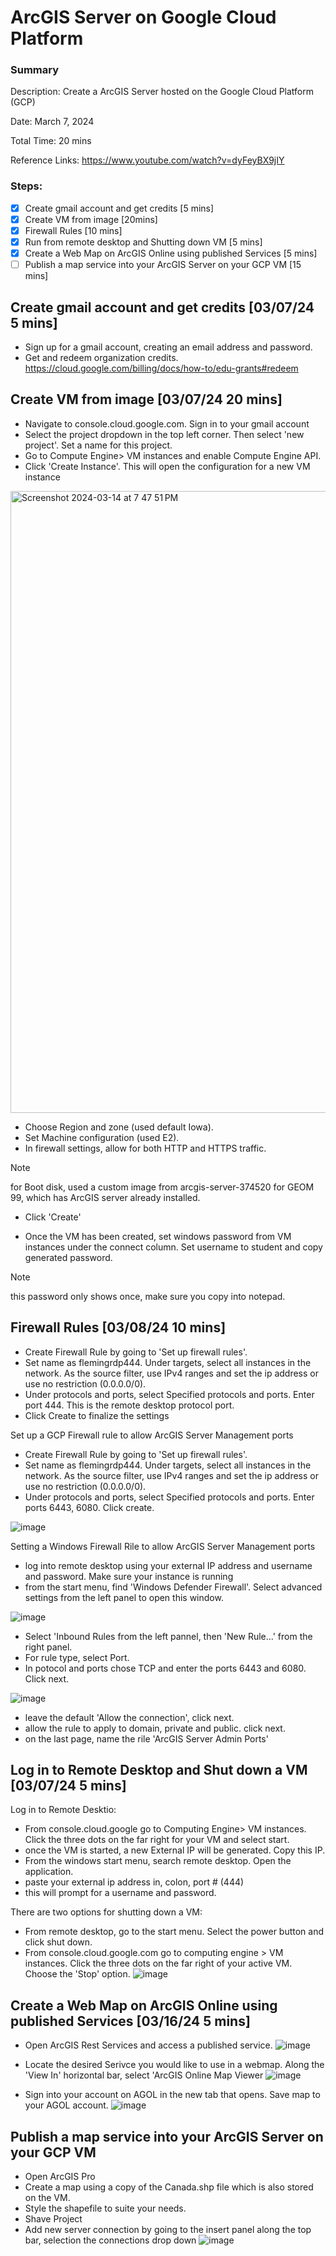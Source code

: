 # ArcGIS Server on Google Cloud Platform
### Summary

Description: Create a ArcGIS Server hosted on the Google Cloud Platform (GCP)

Date: March 7, 2024

Total Time: 20 mins

Reference Links: https://www.youtube.com/watch?v=dyFeyBX9jIY

### Steps:
- [x] Create gmail account and get credits [5 mins]
- [x] Create VM from image [20mins]
- [x] Firewall Rules [10 mins]
- [x] Run from remote desktop and Shutting down VM [5 mins]
- [x] Create a Web Map on ArcGIS Online using published Services [5 mins]
- [ ] Publish a map service into your ArcGIS Server on your GCP VM [15 mins]

## Create gmail account and get credits [03/07/24 5 mins]

* Sign up for a gmail account, creating an email address and password. 
* Get and redeem organization credits. https://cloud.google.com/billing/docs/how-to/edu-grants#redeem

## Create VM from image [03/07/24 20 mins]

* Navigate to console.cloud.google.com. Sign in to your gmail account
* Select the project dropdown in the top left corner. Then select 'new project'. Set a name for this project.
* Go to Compute Engine> VM instances and enable Compute Engine API.
* Click 'Create Instance'. This will open the configuration for a new VM instance

<img width="995" alt="Screenshot 2024-03-14 at 7 47 51 PM" src="https://github.com/lowylori/technicallogs/assets/49323685/d8a5df55-8759-41b9-8ae2-66ac8bd67315">

* Choose Region and zone (used default Iowa).
* Set Machine configuration (used E2).
* In firewall settings, allow for both HTTP and HTTPS traffic.

> [!NOTE]
> for Boot disk, used a custom image from arcgis-server-374520 for GEOM 99, which has ArcGIS server already installed.

* Click 'Create'

* Once the VM has been created, set windows password from VM instances under the connect column. Set username to student and copy generated password.

> [!NOTE]
> this password only shows once, make sure you copy into notepad.

## Firewall Rules [03/08/24 10 mins]

* Create Firewall Rule by going to 'Set up firewall rules'. 
* Set name as flemingrdp444. Under targets, select all instances in the network. As the source filter, use IPv4 ranges and set the ip address or use no restriction (0.0.0.0/0).
* Under protocols and ports, select Specified protocols and ports. Enter port 444. This is the remote desktop protocol port.
* Click Create to finalize the settings

Set up a GCP Firewall rule to allow ArcGIS Server Management ports

* Create Firewall Rule by going to 'Set up firewall rules'. 
* Set name as flemingrdp444. Under targets, select all instances in the network. As the source filter, use IPv4 ranges and set the ip address or use no restriction (0.0.0.0/0).
* Under protocols and ports, select Specified protocols and ports. Enter ports 6443, 6080. Click create.

![image](https://github.com/lowylori/technicallogs/assets/49323685/84a3f30a-a05c-4fca-aece-f9de0a67a792)

Setting a Windows Firewall Rile to allow ArcGIS Server Management ports

* log into remote desktop using your external IP address and username and password. Make sure your instance is running
* from the start menu, find 'Windows Defender Firewall'. Select advanced settings from the left panel to open this window.

![image](https://github.com/lowylori/technicallogs/assets/49323685/b36219b3-8a03-46b0-81af-d08f45d2854c)

* Select 'Inbound Rules from the left pannel, then 'New Rule...' from the right panel.
*  For rule type, select Port.
*  In potocol and ports chose TCP and enter the ports 6443 and 6080. Click next.

![image](https://github.com/lowylori/technicallogs/assets/49323685/850c0885-6860-41a0-b0d1-bae14a55649b)

* leave the default 'Allow the connection', click next.
* allow the rule to apply to domain, private and public. click next.
* on the last page, name the rile 'ArcGIS Server Admin Ports'

## Log in to Remote Desktop and Shut down a VM [03/07/24 5 mins]

Log in to Remote Desktio:
* From console.cloud.google go to Computing Engine> VM instances. Click the three dots on the far right for your VM and select start.
* once the VM is started, a new External IP will be generated. Copy this IP.
* From the windows start menu, search remote desktop. Open the application.
* paste your external ip address in, colon, port # (444)
* this will prompt for a username and password.

There are two options for shutting down a VM:
* From remote desktop, go to the start menu. Select the power button and click shut down.
* From console.cloud.google.com go to computing engine > VM instances. Click the three dots on the far right of your active VM. Choose the 'Stop' option.
  ![image](https://github.com/lowylori/technicallogs/assets/49323685/19aade44-55b6-4c2b-ae28-0b8926422339)


## Create a Web Map on ArcGIS Online using published Services [03/16/24 5 mins]

* Open ArcGIS Rest Services and access a published service.
![image](https://github.com/lowylori/technicallogs/assets/49323685/6b342953-9bc1-4edf-9d64-18c4e95c2efc)

* Locate the desired Serivce you would like to use in a webmap. Along the 'View In' horizontal bar, select 'ArcGIS Online Map Viewer
![image](https://github.com/lowylori/technicallogs/assets/49323685/e36f6551-527f-4f73-b79e-c8038c55c260)

* Sign into your account on AGOL in the new tab that opens. Save map to your AGOL account.
![image](https://github.com/lowylori/technicallogs/assets/49323685/a554022b-1a29-4148-9fe7-57e8022a9bf8)


## Publish a map service into your ArcGIS Server on your GCP VM

* Open ArcGIS Pro
* Create a map using a copy of the Canada.shp file which is also stored on the VM.
* Style the shapefile to suite your needs.
* Shave Project
* Add new server connection by going to the insert panel along the top bar, selection the connections drop down
![image](https://github.com/lowylori/technicallogs/assets/49323685/36c0ae8d-d7ba-4bf0-a379-aff2b125a3cf)


